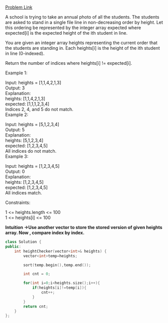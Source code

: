 [Problem Link](https://leetcode.com/problems/height-checker/description/?envType=daily-question&envId=2024-06-10)<br>

A school is trying to take an annual photo of all the students. The students are asked to stand in a single file line in non-decreasing order by height. Let this ordering be represented by the integer array expected where expected[i] is the expected height of the ith student in line.<br>

You are given an integer array heights representing the current order that the students are standing in. Each heights[i] is the height of the ith student in line (0-indexed).<br>

Return the number of indices where heights[i] != expected[i].<br>

 

Example 1:<br>


Input: heights = [1,1,4,2,1,3]<br>
Output: 3<br>
Explanation: <br>
heights:  [1,1,4,2,1,3]<br>
expected: [1,1,1,2,3,4]<br>
Indices 2, 4, and 5 do not match.<br>
Example 2:<br>

Input: heights = [5,1,2,3,4]<br>
Output: 5<br>
Explanation:<br>
heights:  [5,1,2,3,4]<br>
expected: [1,2,3,4,5]<br>
All indices do not match.<br>
Example 3:<br>

Input: heights = [1,2,3,4,5]<br>
Output: 0<br>
Explanation:<br>
heights:  [1,2,3,4,5]<br>
expected: [1,2,3,4,5]<br>
All indices match.<br>
 

Constraints:<br>

1 <= heights.length <= 100<br>
1 <= heights[i] <= 100<br>

__Intuition ->Use another vector to store the stored version of given heights array. Now , compare index by index.__

```C++
class Solution {
public:
    int heightChecker(vector<int>& heights) {
        vector<int>temp=heights;

        sort(temp.begin(),temp.end());

        int cnt = 0;

        for(int i=0;i<heights.size();i++){
            if(heights[i]!=temp[i]){
                cnt++;
            }
        }
        return cnt;
    }
};
```
